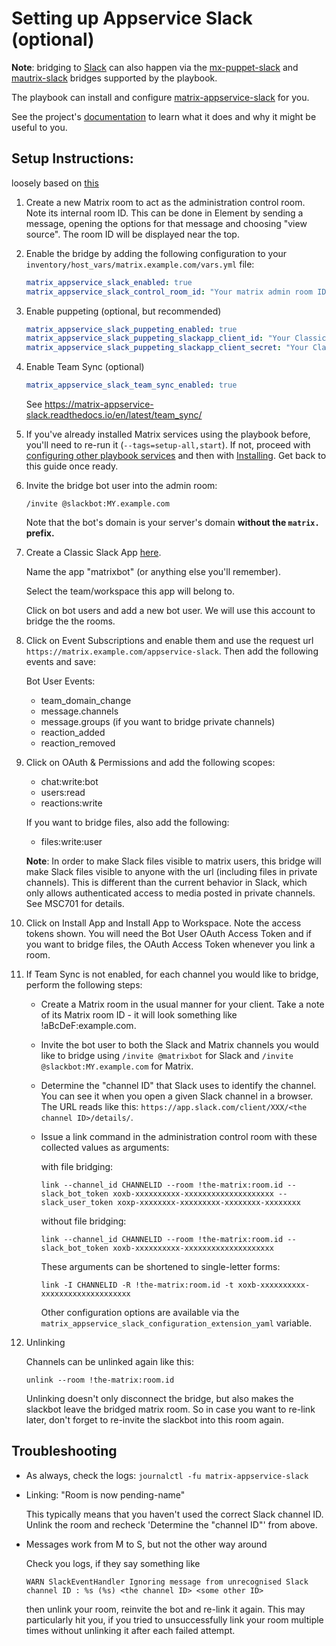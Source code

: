 # Setting up Appservice Slack (optional)

**Note**: bridging to [Slack](https://slack.com) can also happen via the [mx-puppet-slack](configuring-playbook-bridge-mx-puppet-slack.md) and [mautrix-slack](configuring-playbook-bridge-mautrix-slack.md) bridges supported by the playbook.

The playbook can install and configure [matrix-appservice-slack](https://github.com/matrix-org/matrix-appservice-slack) for you.

See the project's [documentation](https://github.com/matrix-org/matrix-appservice-slack/blob/master/README.md) to learn what it does and why it might be useful to you.

## Setup Instructions:

loosely based on [this](https://github.com/matrix-org/matrix-appservice-slack#Setup)

1. Create a new Matrix room to act as the administration control room. Note its internal room ID. This can be done in Element by sending a message, opening the options for that message and choosing "view source". The room ID will be displayed near the top.

2. Enable the bridge by adding the following configuration to your `inventory/host_vars/matrix.example.com/vars.yml` file:

    ```yaml
    matrix_appservice_slack_enabled: true
    matrix_appservice_slack_control_room_id: "Your matrix admin room ID"
    ```

3. Enable puppeting (optional, but recommended)

    ```yaml
    matrix_appservice_slack_puppeting_enabled: true
    matrix_appservice_slack_puppeting_slackapp_client_id: "Your Classic Slack App Client ID"
    matrix_appservice_slack_puppeting_slackapp_client_secret: "Your Classic Slack App Client Secret"
    ```

4. Enable Team Sync (optional)

    ```yaml
    matrix_appservice_slack_team_sync_enabled: true
    ```

   See https://matrix-appservice-slack.readthedocs.io/en/latest/team_sync/

5. If you've already installed Matrix services using the playbook before, you'll need to re-run it (`--tags=setup-all,start`). If not, proceed with [configuring other playbook services](configuring-playbook.md) and then with [Installing](installing.md). Get back to this guide once ready.

6. Invite the bridge bot user into the admin room:

    ```
    /invite @slackbot:MY.example.com
    ```

    Note that the bot's domain is your server's domain **without the `matrix.` prefix.**

7. Create a Classic Slack App [here](https://api.slack.com/apps?new_classic_app=1).

    Name the app "matrixbot" (or anything else you'll remember).

    Select the team/workspace this app will belong to.

    Click on bot users and add a new bot user. We will use this account to bridge the the rooms.

8. Click on Event Subscriptions and enable them and use the request url `https://matrix.example.com/appservice-slack`. Then add the following events and save:

     Bot User Events:

    - team_domain_change
    - message.channels
    - message.groups (if you want to bridge private channels)
    - reaction_added
    - reaction_removed

9. Click on OAuth & Permissions and add the following scopes:

    - chat:write:bot
    - users:read
    - reactions:write

    If you want to bridge files, also add the following:

    - files:write:user

    **Note**: In order to make Slack files visible to matrix users, this bridge will make Slack files visible to anyone with the url (including files in private channels). This is different than the current behavior in Slack, which only allows authenticated access to media posted in private channels. See MSC701 for details.

10. Click on Install App and Install App to Workspace. Note the access tokens shown. You will need the Bot User OAuth Access Token and if you want to bridge files, the OAuth Access Token whenever you link a room.

11. If Team Sync is not enabled, for each channel you would like to bridge, perform the following steps:

    * Create a Matrix room in the usual manner for your client. Take a note of its Matrix room ID - it will look something like !aBcDeF:example.com.

    * Invite the bot user to both the Slack and Matrix channels you would like to bridge using `/invite @matrixbot` for Slack and `/invite @slackbot:MY.example.com` for Matrix.

    * Determine the "channel ID" that Slack uses to identify the channel. You can see it when you open a given Slack channel in a browser. The URL reads like this: `https://app.slack.com/client/XXX/<the channel ID>/details/`.

    * Issue a link command in the administration control room with these collected values as arguments:

        with file bridging:

        ```
        link --channel_id CHANNELID --room !the-matrix:room.id --slack_bot_token xoxb-xxxxxxxxxx-xxxxxxxxxxxxxxxxxxxx --slack_user_token xoxp-xxxxxxxx-xxxxxxxxx-xxxxxxxx-xxxxxxxx
        ```

        without file bridging:

        ```
        link --channel_id CHANNELID --room !the-matrix:room.id --slack_bot_token xoxb-xxxxxxxxxx-xxxxxxxxxxxxxxxxxxxx
        ```

        These arguments can be shortened to single-letter forms:

        ```
        link -I CHANNELID -R !the-matrix:room.id -t xoxb-xxxxxxxxxx-xxxxxxxxxxxxxxxxxxxx
        ```

        Other configuration options are available via the `matrix_appservice_slack_configuration_extension_yaml` variable.

12. Unlinking

    Channels can be unlinked again like this:

    ```
    unlink --room !the-matrix:room.id
    ```

    Unlinking doesn't only disconnect the bridge, but also makes the slackbot leave the bridged matrix room. So in case you want to re-link later, don't forget to re-invite the slackbot into this room again.

## Troubleshooting

* As always, check the logs: `journalctl -fu matrix-appservice-slack`

* Linking: "Room is now pending-name"

  This typically means that you haven't used the correct Slack channel ID. Unlink the room and recheck 'Determine the "channel ID"' from above.

* Messages work from M to S, but not the other way around

  Check you logs, if they say something like

  `WARN SlackEventHandler Ignoring message from unrecognised Slack channel ID : %s (%s) <the channel ID> <some other ID>`

  then unlink your room, reinvite the bot and re-link it again. This may particularly hit you, if you tried to unsuccessfully link your room multiple times without unlinking it after each failed attempt.
